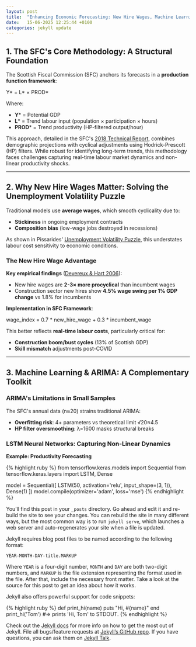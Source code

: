 ```yaml
---
layout: post
title:  "Enhancing Economic Forecasting: New Hire Wages, Machine Learning, and the Scottish Fiscal Commission's Mandate"
date:   15-06-2025 12:25:44 +0100
categories: jekyll update
---
```

## 1. The SFC's Core Methodology: A Structural Foundation

The Scottish Fiscal Commission (SFC) anchors its forecasts in a **production function framework**:

Y* = L* × PROD*

Where:
- **Y*** = Potential GDP  
- **L*** = Trend labour input (population × participation × hours)  
- **PROD*** = Trend productivity (HP-filtered output/hour)

This approach, detailed in the SFC's [2018 Technical Report](https://www.fiscalcommission.scot), combines demographic projections with cyclical adjustments using Hodrick-Prescott (HP) filters. While robust for identifying long-term trends, this methodology faces challenges capturing real-time labour market dynamics and non-linear productivity shocks.

---

## 2. Why New Hire Wages Matter: Solving the Unemployment Volatility Puzzle

Traditional models use **average wages**, which smooth cyclicality due to:
- **Stickiness** in ongoing employment contracts  
- **Composition bias** (low-wage jobs destroyed in recessions) 


As shown in Pissarides' [Unemployment Volatility Puzzle](https://cep.lse.ac.uk/pubs/download/dp0839.pdf), this understates labour cost sensitivity to economic conditions.

### The New Hire Wage Advantage
**Key empirical findings** ([Devereux & Hart 2006](https://econpapers.repec.org/article/saeilrrev/v_3a60_3ay_3a2006_3ai_3a1_3ap_3a105-119.html)):
- New hire wages are **2-3× more procyclical** than incumbent wages  
- Construction sector new hires show **4.5% wage swing per 1% GDP change** vs 1.8% for incumbents


**Implementation in SFC Framework**:

wage_index = 0.7 * new_hire_wage + 0.3 * incumbent_wage

This better reflects **real-time labour costs**, particularly critical for:
- **Construction boom/bust cycles** (13% of Scottish GDP)  
- **Skill mismatch** adjustments post-COVID  

---

## 3. Machine Learning & ARIMA: A Complementary Toolkit

### ARIMA's Limitations in Small Samples
The SFC's annual data (n≈20) strains traditional ARIMA:
- **Overfitting risk**: 4+ parameters vs theoretical limit √20≈4.5  
- **HP filter oversmoothing**: λ=1600 masks structural breaks

### LSTM Neural Networks: Capturing Non-Linear Dynamics
**Example: Productivity Forecasting**

{% highlight ruby %}
from tensorflow.keras.models import Sequential
from tensorflow.keras.layers import LSTM, Dense

model = Sequential([
LSTM(50, activation='relu', input_shape=(3, 1)),
Dense(1)
])
model.compile(optimizer='adam', loss='mse')
{% endhighlight %}

You’ll find this post in your `_posts` directory. Go ahead and edit it and re-build the site to see your changes. You can rebuild the site in many different ways, but the most common way is to run `jekyll serve`, which launches a web server and auto-regenerates your site when a file is updated.

Jekyll requires blog post files to be named according to the following format:

`YEAR-MONTH-DAY-title.MARKUP`

Where `YEAR` is a four-digit number, `MONTH` and `DAY` are both two-digit numbers, and `MARKUP` is the file extension representing the format used in the file. After that, include the necessary front matter. Take a look at the source for this post to get an idea about how it works.

Jekyll also offers powerful support for code snippets:

{% highlight ruby %}
def print_hi(name)
  puts "Hi, #{name}"
end
print_hi('Tom')
#=> prints 'Hi, Tom' to STDOUT.
{% endhighlight %}

Check out the [Jekyll docs][jekyll-docs] for more info on how to get the most out of Jekyll. File all bugs/feature requests at [Jekyll’s GitHub repo][jekyll-gh]. If you have questions, you can ask them on [Jekyll Talk][jekyll-talk].

[jekyll-docs]: https://jekyllrb.com/docs/home
[jekyll-gh]:   https://github.com/jekyll/jekyll
[jekyll-talk]: https://talk.jekyllrb.com/
